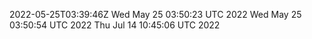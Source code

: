 2022-05-25T03:39:46Z
Wed May 25 03:50:23 UTC 2022
Wed May 25 03:50:54 UTC 2022
Thu Jul 14 10:45:06 UTC 2022
